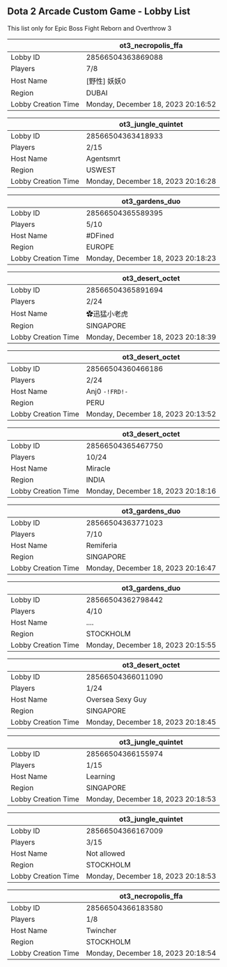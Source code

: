 ## Dota 2 Arcade Custom Game - Lobby List

This list only for Epic Boss Fight Reborn and Overthrow 3

|  | ot3_necropolis_ffa |
| ------ | ------ |
| Lobby ID | 28566504363869088 |
| Players | 7/8 |
| Host Name | [野性] 妖妖0 |
| Region | DUBAI |
| Lobby Creation Time | Monday, December 18, 2023 20:16:52 |


|  | ot3_jungle_quintet |
| ------ | ------ |
| Lobby ID | 28566504363418933 |
| Players | 2/15 |
| Host Name | Agentsmrt |
| Region | USWEST |
| Lobby Creation Time | Monday, December 18, 2023 20:16:28 |


|  | ot3_gardens_duo |
| ------ | ------ |
| Lobby ID | 28566504365589395 |
| Players | 5/10 |
| Host Name | #DFined |
| Region | EUROPE |
| Lobby Creation Time | Monday, December 18, 2023 20:18:23 |


|  | ot3_desert_octet |
| ------ | ------ |
| Lobby ID | 28566504365891694 |
| Players | 2/24 |
| Host Name | ✿迅猛小老虎 |
| Region | SINGAPORE |
| Lobby Creation Time | Monday, December 18, 2023 20:18:39 |


|  | ot3_desert_octet |
| ------ | ------ |
| Lobby ID | 28566504360466186 |
| Players | 2/24 |
| Host Name | Anj0 `-!FRD!-` |
| Region | PERU |
| Lobby Creation Time | Monday, December 18, 2023 20:13:52 |


|  | ot3_desert_octet |
| ------ | ------ |
| Lobby ID | 28566504365467750 |
| Players | 10/24 |
| Host Name | Miracle |
| Region | INDIA |
| Lobby Creation Time | Monday, December 18, 2023 20:18:16 |


|  | ot3_gardens_duo |
| ------ | ------ |
| Lobby ID | 28566504363771023 |
| Players | 7/10 |
| Host Name | Remiferia |
| Region | SINGAPORE |
| Lobby Creation Time | Monday, December 18, 2023 20:16:47 |


|  | ot3_gardens_duo |
| ------ | ------ |
| Lobby ID | 28566504362798442 |
| Players | 4/10 |
| Host Name | .... |
| Region | STOCKHOLM |
| Lobby Creation Time | Monday, December 18, 2023 20:15:55 |


|  | ot3_desert_octet |
| ------ | ------ |
| Lobby ID | 28566504366011090 |
| Players | 1/24 |
| Host Name | Oversea Sexy Guy |
| Region | SINGAPORE |
| Lobby Creation Time | Monday, December 18, 2023 20:18:45 |


|  | ot3_jungle_quintet |
| ------ | ------ |
| Lobby ID | 28566504366155974 |
| Players | 1/15 |
| Host Name | Learning |
| Region | SINGAPORE |
| Lobby Creation Time | Monday, December 18, 2023 20:18:53 |


|  | ot3_jungle_quintet |
| ------ | ------ |
| Lobby ID | 28566504366167009 |
| Players | 3/15 |
| Host Name | Not allowed |
| Region | STOCKHOLM |
| Lobby Creation Time | Monday, December 18, 2023 20:18:53 |


|  | ot3_necropolis_ffa |
| ------ | ------ |
| Lobby ID | 28566504366183580 |
| Players | 1/8 |
| Host Name | Twincher |
| Region | STOCKHOLM |
| Lobby Creation Time | Monday, December 18, 2023 20:18:54 |


